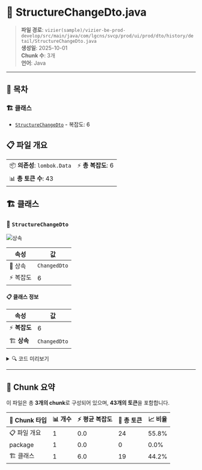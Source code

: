 # 📄 StructureChangeDto.java

> **파일 경로**: `vizier(sample)/vizier-be-prod-develop/src/main/java/com/lgcns/svcp/prod/ui/prod/dto/history/detail/StructureChangeDto.java`  
> **생성일**: 2025-10-01  
> **Chunk 수**: 3개  
> **언어**: Java
---

## 📑 목차

### 🏗️ 클래스
- [`StructureChangeDto`](#class-structurechangedto) - 복잡도: 6

## 📋 파일 개요

| | |
|--|--|
| 📦 **의존성**: `lombok.Data` | ⚡ **총 복잡도**: 6 |
| 📊 **총 토큰 수**: 43 |  |



## 🏗️ 클래스

### <a id="class-structurechangedto"></a>🎯 `StructureChangeDto`

![상속](https://img.shields.io/badge/상속-1개-blue)

| 속성 | 값 |
|------|----|
| 🧬 상속 | `ChangedDto` |
| ⚡ 복잡도 | 6 |



#### 📋 클래스 정보

| 속성 | 값 |
|------|----|
| ⚡ **복잡도** | 6 || 📍 **라인 범위** | 6-6 |
| 🏗️ **상속** | `ChangedDto` || 🏷️ **태그** | `class, java` |

<details>
<summary>🔍 코드 미리보기</summary>

```java
public class StructureChangeDto extends ChangedDto {
	private String workTypeCode;
	private String mctgrItemName;
	private String itemCodeName;
	private String objName;
}...
```

**Chunk 정보**
- 🆔 **ID**: `25a7267c7477`
- 📍 **라인**: 6-6
- 📊 **토큰**: 19
- 🏷️ **태그**: `class, java`

</details>

---





## 🧩 Chunk 요약

이 파일은 총 **3개의 chunk**로 구성되어 있으며, **43개의 토큰**을 포함합니다.

| 🧩 Chunk 타입 | 📊 개수 | ⚡ 평균 복잡도 | 📝 총 토큰 | 📈 비율 |
|---------------|--------|-------------|----------|--------|
| 📋 파일 개요 | 1 | 0.0 | 24 | 55.8% |
| package | 1 | 0.0 | 0 | 0.0% |
| 🏗️ 클래스 | 1 | 6.0 | 19 | 44.2% |

